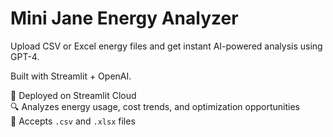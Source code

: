 # Mini Jane Energy Analyzer

Upload CSV or Excel energy files and get instant AI-powered analysis using GPT-4.

Built with Streamlit + OpenAI.

🚀 Deployed on Streamlit Cloud  
🔍 Analyzes energy usage, cost trends, and optimization opportunities  
📁 Accepts `.csv` and `.xlsx` files  
